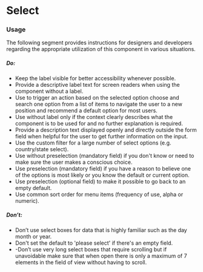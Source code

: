 # Select

<TableOfContents></TableOfContents>

### Usage

The following segment provides instructions for designers and developers regarding the appropriate utilization of this
component in various situations.

##### Do:

- Keep the label visible for better accessibility whenever possible.
- Provide a descriptive label text for screen readers when using the component without a label.
- Use to trigger an action based on the selected option choose and search one option from a list of items to navigate
  the user to a new position and recommend a default option for most users.
- Use without label only if the context clearly describes what the component is to be used for and no further
  explanation is required.
- Provide a description text displayed openly and directly outside the form field when helpful for the user to get
  further information on the input.
- Use the custom filter for a large number of select options (e.g. country/state select).
- Use without preselection (mandatory field) if you don't know or need to make sure the user makes a conscious choice.
- Use preselection (mandatory field) if you have a reason to believe one of the options is most likely or you know the
  default or current option.
- Use preselection (optional field) to make it possible to go back to an empty default.
- Use common sort order for menu items (frequency of use, alpha or numeric).

##### Don’t:

- Don’t use select boxes for data that is highly familiar such as the day month or year.
- Don't set the default to 'please select' if there's an empty field.
- -Don’t use very long select boxes that require scrolling but if unavoidable make sure that when open there is only a
  maximum of 7 elements in the field of view without having to scroll.
